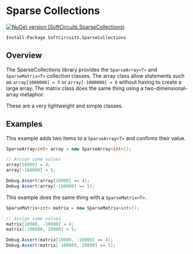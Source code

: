 # Sparse Collections

[![NuGet version (SoftCircuits.SparseCollections)](https://img.shields.io/nuget/v/SoftCircuits.SparseCollections.svg?style=flat-square)](https://www.nuget.org/packages/SoftCircuits.SparseCollections/)

```
Install-Package SoftCircuits.SparseCollections
```

## Overview

The SparseCollections library provides the `SparseArray<T>` and `SparseMatrix<T>` collection classes. The array class allow statements such as `array[1000000] = 5` or `array[-1000000] = 6` without having to create a large array. The matrix class does the same thing using a two-dimensional-array metaphor.

These are a very lightweight and simple classes.

## Examples

This example adds two items to a `SparseArray<T>` and confirms their value.

```cs
SparseArray<int> array = new SparseArray<int>();

// Assign some values
array[10000] = 4;
array[-100000] = 5;

Debug.Assert(array[10000] == 4);
Debug.Assert(array[-100000] == 5);
```

This example does the same thing with a `SparseMatrix<T>`.

```cs
SparseMatrix<int> matrix = new SparseMatrix<int>();

// Assign some values
matrix[10000, -10000] = 4;
matrix[-100000, 20000] = 5;

Debug.Assert(matrix[10000, -10000] == 4);
Debug.Assert(matrix[-100000, 20000] == 5);
```
